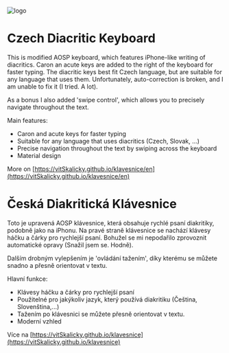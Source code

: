 ![logo][logo image]

# Czech Diacritic Keyboard

This is modified AOSP keyboard, which features iPhone-like writing of diacritics. Caron an acute keys are added to the right of the keyboard for faster typing. The diacritic keys best fit Czech language, but are suitable for any language that uses them.
Unfortunately, auto-correction is broken, and I am unable to fix it (I tried. A lot).

As a bonus I also added 'swipe control', which allows you to precisely navigate throughout the text.

Main features:

* Caron and acute keys for faster typing
* Suitable for any language that uses diacritics (Czech, Slovak, ...)
* Precise navigation throughout the text by swiping across the keyboard
* Material design

More on [https://vitSkalicky.github.io/klavesnice/en](https://vitSkalicky.github.io/klavesnice/en)

# Česká Diakritická Klávesnice

Toto je upravená AOSP klávesnice, která obsahuje rychlé psaní diakritiky, podobně jako na iPhonu. Na pravé straně klávesnice se nachází klávesy háčku a čárky pro rychlejší psaní. Bohužel se mi nepodařilo zprovoznit automatické opravy (Snažil jsem se. Hodně).

Dalším drobným vylepšením je 'ovládání tažením', díky kterému se můžete snadno a přesně orientovat v textu.

Hlavní funkce:

* Klávesy háčku a čárky pro rychlejší psaní
* Použitelné pro jakýkoliv jazyk, který používá diakritiku (Čeština, Slovenština,...)
* Tažením po klávesnici se můžete přesně orientovat v textu.
* Moderní vzhled

Více na [https://vitSkalicky.github.io/klavesnice](https://vitSkalicky.github.io/klavesnice)

[logo image]: https://raw.githubusercontent.com/vitSkalicky/klavesnice/gradle/java/res/drawable-xxxhdpi/ic_launcher_keyboard.png